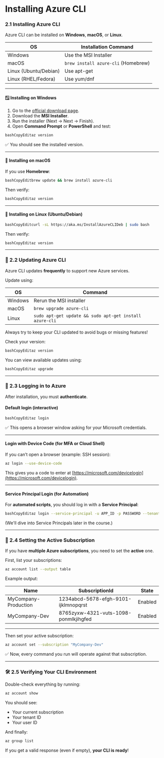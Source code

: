 # Installing Azure CLI

### 2.1 Installing Azure CLI

Azure CLI can be installed on **Windows**, **macOS**, or **Linux**.

| OS                    | Installation Command                |
| --------------------- | ----------------------------------- |
| Windows               | Use the MSI Installer               |
| macOS                 | `brew install azure-cli` (Homebrew) |
| Linux (Ubuntu/Debian) | Use apt-get                         |
| Linux (RHEL/Fedora)   | Use yum/dnf                         |

***

#### 🪟 Installing on Windows

1. Go to the [official download page](https://learn.microsoft.com/cli/azure/install-azure-cli).
2. Download the **MSI Installer**.
3. Run the installer (Next → Next → Finish).
4. Open **Command Prompt** or **PowerShell** and test:

```bash
bashCopyEditaz version
```

✅ You should see the installed version.

***

#### 🍎 Installing on macOS

If you use **Homebrew**:

```bash
bashCopyEditbrew update && brew install azure-cli
```

Then verify:

```bash
bashCopyEditaz version
```

***

#### 🐧 Installing on Linux (Ubuntu/Debian)

```bash
bashCopyEditcurl -sL https://aka.ms/InstallAzureCLIDeb | sudo bash
```

Then verify:

```bash
bashCopyEditaz version
```

***

### 🔄 2.2 Updating Azure CLI

Azure CLI updates **frequently** to support new Azure services.

Update using:

| OS      | Command                                                 |
| ------- | ------------------------------------------------------- |
| Windows | Rerun the MSI installer                                 |
| macOS   | `brew upgrade azure-cli`                                |
| Linux   | `sudo apt-get update && sudo apt-get install azure-cli` |

Always try to keep your CLI updated to avoid bugs or missing features!

Check your version:

```bash
bashCopyEditaz version
```

You can view available updates using:

```bash
bashCopyEditaz upgrade
```

***

### 🔐 2.3 Logging in to Azure

After installation, you must **authenticate**.

#### Default login (interactive)

```bash
bashCopyEditaz login
```

✅ This opens a browser window asking for your Microsoft credentials.

***

#### Login with Device Code (for MFA or Cloud Shell)

If you can’t open a browser (example: SSH session):

```bash
az login --use-device-code
```

This gives you a code to enter at [https://microsoft.com/devicelogin](https://microsoft.com/devicelogin).

***

#### Service Principal Login (for Automation)

For **automated scripts**, you should log in with a **Service Principal**:

```bash
bashCopyEditaz login --service-principal -u APP_ID -p PASSWORD --tenant TENANT_ID
```

(We'll dive into Service Principals later in the course.)

***

### 📂 2.4 Setting the Active Subscription

If you have **multiple Azure subscriptions**, you need to set the **active** one.

First, list your subscriptions:

```bash
az account list --output table
```

Example output:

| Name                 | SubscriptionId                        | State   |
| -------------------- | ------------------------------------- | ------- |
| MyCompany-Production | 1234abcd-5678-efgh-9101-ijklmnopqrst  | Enabled |
| MyCompany-Dev        | 8765zyxw-4321-vuts-1098-ponmlkjihgfed | Enabled |

***

Then set your active subscription:

```bash
az account set --subscription "MyCompany-Dev"
```

✅ Now, every command you run will operate against that subscription.

***

### 🛠️ 2.5 Verifying Your CLI Environment

Double-check everything by running:

```bash
az account show
```

You should see:

* Your current subscription
* Your tenant ID
* Your user ID

And finally:

```bash
az group list
```

If you get a valid response (even if empty), **your CLI is ready**!
